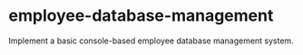 # employee-database-management
Implement a basic console-based employee database management system.
